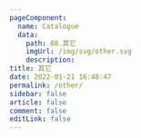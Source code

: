 ```yaml
---
pageComponent: 
  name: Catalogue
  data: 
    path: 08.其它
    imgUrl: /img/svg/other.svg
    description: 
title: 其它
date: 2022-01-21 16:48:47
permalink: /other/
sidebar: false
article: false
comment: false
editLink: false
---
```


